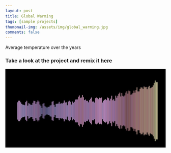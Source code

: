 ```yaml
---
layout: post
title: Global Warming
tags: [sample projects]
thumbnail-img: /assets/img/global_warming.jpg
comments: false
---
```


Average temperature over the years

### Take a look at the project and remix it [here](https://playdatalab.github.io/editor/?project_url=/projects/temperature_anomaly_202307.sb3)
![earthquakes_globe](/assets/img/global_warming.jpg)
<!-- ![Alternative-way]({{ '/assets/img/image.jpg' | relative_url }}) -->


<!-- Dataset used: -->

